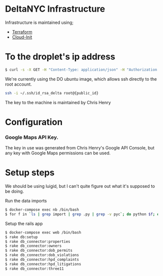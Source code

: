# DeltaNYC Infrastructure

Infrastructure is maintained using;

* [Terraform](https://www.terraform.io/)
* [Cloud-Init](http://cloudinit.readthedocs.io/en/latest/index.html)


# To the droplet's ip address

```bash
$ curl -s -X GET -H "Content-Type: application/json" -H "Authorization: Bearer $DIGITALOCEAN_TOKEN" "https://api.digitalocean.com/v2/droplets" | jq '.[] | .[] | select(.name=="delta_lookup_tool") | .networks.v4 | .[]'
```

We're currently using the DO ubuntu image, which allows ssh directly to the root account.

```bash
ssh -i ~/.ssh/id_rsa_delta root@{public_id}
```

The key to the machine is maintained by Chris Henry


# Configuration

### Google Maps API Key.

The key in use was generated from Chris Henry's Google API Console, but any key
with Google Maps permissions can be used.

# Setup steps

We should be using luigid, but I can't quite figure out what it's supposed to be
doing.

Run the data imports

```bash
$ docker-compose exec nb /bin/bash
$ for f in `ls | grep import | grep .py | grep -v pyc`; do python $f; done
```

Setup the rails app

```bash
$ docker-compose exec web /bin/bash
$ rake db:setup
$ rake db_connector:properties
$ rake db_connector:owners
$ rake db_connector:dob_permits
$ rake db_connector:dob_violations
$ rake db_connector:hpd_complaints
$ rake db_connector:hpd_litigations
$ rake db_connector:three11
```
